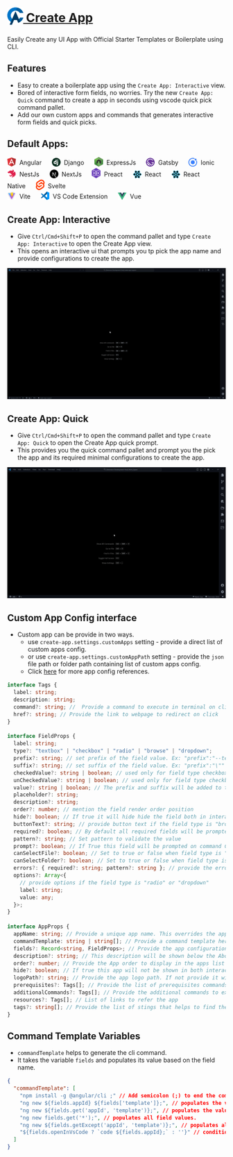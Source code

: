 <h1>
  <a href="https://marketplace.visualstudio.com/items?itemName=Thinker.create-app"><sub><img src="./images/ca-logo.png" height="40"></sub> Create App</a>
</h1>

Easily Create any UI App with Official Starter Templates or Boilerplate using CLI.

## Features

- Easy to create a boilerplate app using the `Create App: Interactive` view.
- Bored of interactive form fields, no worries. Try the new `Create App: Quick` command to create a app in seconds using vscode quick pick command pallet.
- Add our own custom apps and commands that generates interactive form fields and quick picks.

## Default Apps:

<span><sub><a href="https://angular.io/"><img src="./images/angular.png" alt="" width="20"></a></sub>&nbsp;&nbsp;Angular</span>&nbsp;&nbsp;&nbsp;&nbsp;&nbsp;
<span><sub><a href="https://www.djangoproject.com/"><img src="./images/django.png" alt="" width="20"></a></sub>&nbsp;&nbsp;Django</span>&nbsp;&nbsp;&nbsp;&nbsp;&nbsp;
<span><sub><a href="https://expressjs.com/"><img src="./images/expressJs.png" alt="" width="20"></a></sub>&nbsp;&nbsp;ExpressJs</span>&nbsp;&nbsp;&nbsp;&nbsp;&nbsp;
<span><sub><a href="https://www.gatsbyjs.com/"><img src="./images/gatsby.png" alt="" width="20"></a></sub>&nbsp;&nbsp;Gatsby</span>&nbsp;&nbsp;&nbsp;&nbsp;&nbsp;
<span><sub><a href="https://ionicframework.com/"><img src="./images/ionic.png" alt="" width="20"></a></sub>&nbsp;&nbsp;Ionic</span>&nbsp;&nbsp;&nbsp;&nbsp;&nbsp;<br/>
<span><sub><a href="https://nestjs.com/"><img src="./images/nestJs.png" alt="" width="20"></a></sub>&nbsp;&nbsp;NestJs</span>&nbsp;&nbsp;&nbsp;&nbsp;&nbsp;
<span><sub><a href="https://nextjs.org/"><img src="./images/nextJs.png" alt="" width="20"></a></sub>&nbsp;&nbsp;NextJs</span>&nbsp;&nbsp;&nbsp;&nbsp;&nbsp;
<span><sub><a href="https://preactjs.com/"><img src="./images/preact.png" alt="" width="20"></a></sub>&nbsp;&nbsp;Preact</span>&nbsp;&nbsp;&nbsp;&nbsp;&nbsp;
<span><sub><a href="https://reactjs.org/"><img src="./images/react.png" alt="" width="20"></a></sub>&nbsp;&nbsp;React</span>&nbsp;&nbsp;&nbsp;&nbsp;&nbsp;
<span><sub><a href="https://reactnative.dev/"><img src="./images/react.png" alt="" width="20"></a></sub>&nbsp;&nbsp;React Native</span>&nbsp;&nbsp;&nbsp;&nbsp;&nbsp;
<span><sub><a href="https://svelte.dev/"><img src="./images/svelte.png" alt="" width="20"></a></sub>&nbsp;&nbsp;Svelte</span>&nbsp;&nbsp;&nbsp;&nbsp;&nbsp;<br/>
<span><sub><a href="https://vitejs.dev/"><img src="./images/vite.png" alt="" width="20"></a></sub>&nbsp;&nbsp;Vite</span>&nbsp;&nbsp;&nbsp;&nbsp;&nbsp;
<span><sub><a href="https://code.visualstudio.com/api"><img src="./images/vscode.png" alt="" width="20"></a></sub>&nbsp;&nbsp;VS Code Extension</span>&nbsp;&nbsp;&nbsp;&nbsp;&nbsp;
<span><sub><a href="https://vuejs.org/"><img src="./images/vue.png" alt="" width="20"></a></sub>&nbsp;&nbsp;Vue</span>&nbsp;&nbsp;&nbsp;&nbsp;&nbsp;

## Create App: Interactive

- Give `Ctrl/Cmd+Shift+P` to open the command pallet and type `Create App: Interactive` to open the Create App view.
- This opens an interactive ui that prompts you tp pick the app name and provide configurations to create the app.

![Create App: Interactive Preview](./images/preview_interactive.gif)

## Create App: Quick

- Give `Ctrl/Cmd+Shift+P` to open the command pallet and type `Create App: Quick` to open the Create App quick prompt.
- This provides you the quick command pallet and prompt you the pick the app and its required minimal configurations to create the app.

![Create App: Quick Preview](./images/preview_quick.gif)

## Custom App Config interface

- Custom app can be provide in two ways.
  - use `create-app.settings.customApps` setting - provide a direct list of custom apps config.
  - or use `create-app.settings.customAppPath` setting - provide the `json` file path or folder path containing list of custom apps config.
  - Click [here](https://github.com/R35007/create-app-vscode-extension/tree/master/apps) for more app config references.

```ts
interface Tags {
  label: string;
  description: string;
  command?: string; //  Provide a command to execute in terminal on click
  href?: string; // Provide the link to webpage to redirect on click
}

interface FieldProps {
  label: string;
  type?: "textbox" | "checkbox" | "radio" | "browse" | "dropdown";
  prefix?: string; // set prefix of the field value. Ex: "prefix":"--template=\""
  suffix?: string; // set suffix of the field value. Ex: "prefix":"\""
  checkedValue?: string | boolean; // used only for field type checkbox
  unCheckedValue?: string | boolean; // used only for field type checkbox
  value?: string | boolean; // The prefix and suffix will be added to the value. Ex: --template="value"
  placeholder?: string;
  description?: string;
  order?: number; // mention the field render order position
  hide?: boolean; // If true it will hide hide the field both in interactive form and Quick pick.
  buttonText?: string; // provide button text if the field type is "browse"
  required?: boolean; // By default all required fields will be prompted on command Create App: Quick
  pattern?: string; // Set pattern to validate the value
  prompt?: boolean; // If True this field will be prompted on command Create App: Quick
  canSelectFile?: boolean; // Set to true or false when field type is "browse"
  canSelectFolder?: boolean; // Set to true or false when field type is "browse"
  errors?: { required?: string; pattern?: string }; // provide the error message
  options?: Array<{
    // provide options if the field type is "radio" or "dropdown"
    label: string;
    value: any;
  }>;
}

interface AppProps {
  appName: string; // Provide a unique app name. This overrides the app configs if already exist with a same name.
  commandTemplate: string | string[]; // Provide a command template here. Ex: "commandTemplate": "ng new ${fields.appId} --defaults" or "ng new ${fields['*']} --defaults"
  fields?: Record<string, FieldProps>; // Provide the app configuration to generate a app form fields. Ex: "fields": { "appId": { "type": "textbox", "required": true, value: "hello-world" } }
  description?: string; // This description will be shown below the About section in the right side of the form.
  order?: number; // Provide the App order to display in the apps list
  hide?: boolean; // If true this app will not be shown in both interactive and quick commands
  logoPath?: string; // Provide the app logo path. If not provide it will show the create app logo
  prerequisites?: Tags[]; // Provide the list of prerequisites commands and site links
  additionalCommands?: Tags[]; // Provide the additional commands to execute in terminal
  resources?: Tags[]; // List of links to refer the app
  tags?: string[]; // Provide the list of stings that helps to find the app
}
```

## Command Template Variables

- `commandTemplate` helps to generate the cli command.
- It takes the variable `fields` and populates its value based on the field name.

```json
{
  "commandTemplate": [
    "npm install -g @angular/cli ;" // Add semicolon (;) to end the command. This adds the new line after the semicolon.
    "ng new ${fields.appId} ${fields['template']};", // populates the value of the specified field name.
    "ng new ${fields.get('appId', 'template')};", // populates the value of the specified field name using get method.
    "ng new fields.get('*');", // populates all field values.
    "ng new ${fields.getExcept('appId', 'template')};", // populates all the field values except the given field names.
    "${fields.openInVsCode ? `code ${fields.appId};` : ''}" // conditionally updated the command based on other field values.
  ]
}
```
